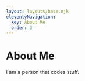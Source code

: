 ```yaml
---
layout: layouts/base.njk
eleventyNavigation:
  key: About Me
  order: 3
---
```

# About Me

I am a person that codes stuff.
